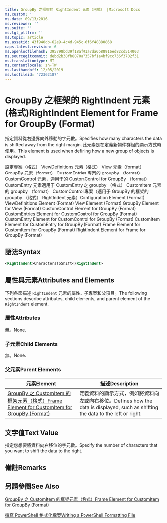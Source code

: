 ```yaml
---
title: GroupBy 之框架的 RightIndent 元素（格式） |Microsoft Docs
ms.custom: ''
ms.date: 09/13/2016
ms.reviewer: ''
ms.suite: ''
ms.tgt_pltfrm: ''
ms.topic: article
ms.assetid: 43f940db-62e9-4c4d-945c-6f6f48880868
caps.latest.revision: 6
ms.openlocfilehash: 395798bd39f18af01a7da6b88916ed82cd514003
ms.sourcegitcommit: debd2b38fb8070a7357bf1a4bf9cc736f3702f31
ms.translationtype: MT
ms.contentlocale: zh-TW
ms.lasthandoff: 12/05/2019
ms.locfileid: "72362187"
---
```

# <a name="rightindent-element-for-frame-for-groupby-format"></a><span data-ttu-id="a6f9d-102">GroupBy 之框架的 RightIndent 元素 (格式)</span><span class="sxs-lookup"><span data-stu-id="a6f9d-102">RightIndent Element for Frame for GroupBy (Format)</span></span>

<span data-ttu-id="a6f9d-103">指定資料從右邊界向外移動的字元數。</span><span class="sxs-lookup"><span data-stu-id="a6f9d-103">Specifies how many characters the data is shifted away from the right margin.</span></span> <span data-ttu-id="a6f9d-104">此元素是在定義新物件群組的顯示方式時使用。</span><span class="sxs-lookup"><span data-stu-id="a6f9d-104">This element is used when defining how a new group of objects is displayed.</span></span>

<span data-ttu-id="a6f9d-105">設定專案（格式） ViewDefinitions 元素（格式） View 元素（format） GroupBy 元素（format） CustomEntries 專案的 groupby （format） CustomControl 元素，適用于的 CustomControl for GroupBy （format） CustomEntry 元素適用于 CustomEntry 之 groupby （格式） CustomItem 元素的 groupby （format） CustomControl 專案（適用于 GroupBy 的框架的 groupby （格式） RightIndent 元素）</span><span class="sxs-lookup"><span data-stu-id="a6f9d-105">Configuration Element (Format) ViewDefinitions Element (Format) View Element (Format) GroupBy Element for View (Format) CustomControl Element for GroupBy (Format) CustomEntries Element for CustomControl for GroupBy (Format) CustomEntry Element for CustomControl for GroupBy (Format) CustomItem Element for CustomEntry for GroupBy (Format) Frame Element for CustomItem for GroupBy (Format) RightIndent Element for Frame for GroupBy (Format)</span></span>

## <a name="syntax"></a><span data-ttu-id="a6f9d-106">語法</span><span class="sxs-lookup"><span data-stu-id="a6f9d-106">Syntax</span></span>

```xml
<RightIndent>CharactersToShift</RightIndent>
```

## <a name="attributes-and-elements"></a><span data-ttu-id="a6f9d-107">屬性與元素</span><span class="sxs-lookup"><span data-stu-id="a6f9d-107">Attributes and Elements</span></span>

<span data-ttu-id="a6f9d-108">下列各節描述 `RightIndent` 元素的屬性、子專案和父項目。</span><span class="sxs-lookup"><span data-stu-id="a6f9d-108">The following sections describe attributes, child elements, and parent element of the `RightIndent` element.</span></span>

### <a name="attributes"></a><span data-ttu-id="a6f9d-109">屬性</span><span class="sxs-lookup"><span data-stu-id="a6f9d-109">Attributes</span></span>

<span data-ttu-id="a6f9d-110">無。</span><span class="sxs-lookup"><span data-stu-id="a6f9d-110">None.</span></span>

### <a name="child-elements"></a><span data-ttu-id="a6f9d-111">子元素</span><span class="sxs-lookup"><span data-stu-id="a6f9d-111">Child Elements</span></span>

<span data-ttu-id="a6f9d-112">無。</span><span class="sxs-lookup"><span data-stu-id="a6f9d-112">None.</span></span>

### <a name="parent-elements"></a><span data-ttu-id="a6f9d-113">父元素</span><span class="sxs-lookup"><span data-stu-id="a6f9d-113">Parent Elements</span></span>

|<span data-ttu-id="a6f9d-114">元素</span><span class="sxs-lookup"><span data-stu-id="a6f9d-114">Element</span></span>|<span data-ttu-id="a6f9d-115">描述</span><span class="sxs-lookup"><span data-stu-id="a6f9d-115">Description</span></span>|
|-------------|-----------------|
|[<span data-ttu-id="a6f9d-116">GroupBy 之 CustomItem 的框架元素（格式）</span><span class="sxs-lookup"><span data-stu-id="a6f9d-116">Frame Element for CustomItem for GroupBy (Format)</span></span>](./frame-element-for-customitem-for-groupby-format.md)|<span data-ttu-id="a6f9d-117">定義資料的顯示方式，例如將資料向左或向右移位。</span><span class="sxs-lookup"><span data-stu-id="a6f9d-117">Defines how the data is displayed, such as shifting the data to the left or right.</span></span>|

## <a name="text-value"></a><span data-ttu-id="a6f9d-118">文字值</span><span class="sxs-lookup"><span data-stu-id="a6f9d-118">Text Value</span></span>

<span data-ttu-id="a6f9d-119">指定您想要將資料向右移位的字元數。</span><span class="sxs-lookup"><span data-stu-id="a6f9d-119">Specify the number of characters that you want to shift the data to the right.</span></span>

## <a name="remarks"></a><span data-ttu-id="a6f9d-120">備註</span><span class="sxs-lookup"><span data-stu-id="a6f9d-120">Remarks</span></span>

## <a name="see-also"></a><span data-ttu-id="a6f9d-121">另請參閱</span><span class="sxs-lookup"><span data-stu-id="a6f9d-121">See Also</span></span>

[<span data-ttu-id="a6f9d-122">GroupBy 之 CustomItem 的框架元素（格式）</span><span class="sxs-lookup"><span data-stu-id="a6f9d-122">Frame Element for CustomItem for GroupBy (Format)</span></span>](./frame-element-for-customitem-for-groupby-format.md)

[<span data-ttu-id="a6f9d-123">撰寫 PowerShell 格式化檔案</span><span class="sxs-lookup"><span data-stu-id="a6f9d-123">Writing a PowerShell Formatting File</span></span>](./writing-a-powershell-formatting-file.md)
